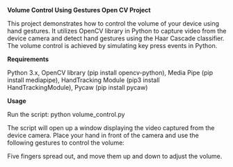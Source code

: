 **Volume Control Using Gestures Open CV Project**

This project demonstrates how to control the volume of your device using hand gestures. It utilizes OpenCV library in Python to capture video from the device camera and detect hand gestures using the Haar Cascade classifier. The volume control is achieved by simulating key press events in Python.

**Requirements**

Python 3.x,
OpenCV library (pip install opencv-python),
Media Pipe (pip install mediapipe),
HandTracking Module (pip3 install HandTrackingModule),
Pycaw (pip install pycaw)

**Usage**

Run the script: python volume_control.py

The script will open up a window displaying the video captured from the device camera. Place your hand in front of the camera and use the following gestures to control the volume:

Five fingers spread out, and move them up and down to adjust the volume.
